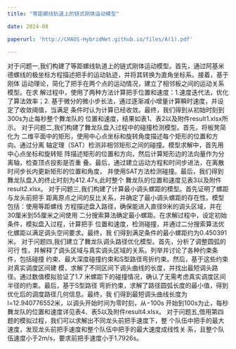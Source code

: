 ```yaml
---
title: "等距螺线轨道上的链式刚体运动模型"

date: 2024-08

paperurl: 'http://CHAOS-HybridNet.github.io/files/A(1).pdf'

---
```


对于问题一,我们构建了等距螺线轨道上的链式刚体运动模型。首先，通过阿基米
德螺线的极坐标方程描述把手的运动轨迹，并将其转换为直角坐标系。接着，基于刚体
运动理论，简化了把手在两个点的运动情况，建立了相邻板之间的运动关系模型。在求
解过程中，使用了两种方法计算把手位置和速度：1.速度迭代法，优化了算法效率；2.
基于微分的微小步长法，通过逐渐减小增量计算瞬时速度，并设定了收敛阈值，当满足
条件时认为计算已经收敛。最终，我们得到从初始时刻到300s为止每秒整个舞龙队的
位置和速度，结果如表1、表2以及附件result1.xlsx所示。
对于问题二,我们构建了舞龙队盘入过程中的碰撞检测模型。首先，将板凳简化为
二维平面中的矩形，使用中心点坐标和旋转角度描述每个矩形的位置和方向。通过分离
轴定理（SAT）检测非相邻矩形之间的碰撞。模型求解中，首先用中心点坐标和旋转矩
阵描述矩形的位置和方向，然后计算矩形边的法向量作为分离轴，检查顶点投影是否重
叠。最后，通过建立运动方程和时间步进法，在离散时间步长内更新矩形的位置和角度，
并使用SAT方法检测碰撞。最后，我们得到舞龙队盘入的终止时刻为412.47s,此时整个
舞龙队的位置和速度见表3以及附件result2.xlsx。
对于问题三,我们构建了计算最小调头螺距的模型。首先证明了螺距与龙头前把手
距离原点之间的反比关系，并确定了最小调头螺距的存在性。模型包括：使用等距螺线
方程描述盘入路径，确保能进入直径9米的调头区域，并在30厘米到55厘米之间使用
二分搜索算法确定最小螺距。在求解过程中，设定初始条件，模拟盘入过程，计算把手
位置和速度，检测碰撞，并通过二分搜索算法优化螺距以满足调头空间要求。最终，我
们得到满足条件的最小螺距约为0.450391米。
对于问题四,我们建立了舞龙队调头路径优化模型。首先，分析了调整圆弧的可行
性，并解释了调头区域与真实调头区域的关系。列举并讨论了各种约束条件，包括碰撞
约束、最大深度碰撞约束和S型路径弯折约束。然后，基于这些约束对真实调度区间建
模，求解了不同区间下调头曲线的长度，并找出最短调头路径。通过数值模拟验证了1.7
米螺距下的碰撞情况，确认了无需考虑真实调度区间半径的约束。最后，基于S型路径
弯折约束，求解了路径圆弧长度的最小值，得到优化后的调度路径几何信息。最终，我
们得到最短调头曲线长度为l=12.940776552米，以调头开始时间为零时刻，从−100s
开始到100s为止，每秒舞龙队的位置和速度详见表4、表5以及附件result4.xlsx。
对于问题五,借用第四题的模拟过程，我们可以求解出不同龙头前把手速度下，整
个队伍中把手的最大速度，发现龙头前把手速度和整个队伍中把手的最大速度成线性关
系，且整个队伍速度小于2m/s，要求前把手速度小于1.7926s。
